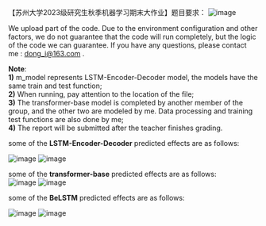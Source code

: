 【苏州大学2023级研究生秋季机器学习期末大作业】题目要求：
![image](https://github.com/MaoDong9/sequence-feature-predicton-ML-and-DL/assets/103551781/ffd1d472-5480-481c-81e2-e63101816d5e)  



We upload part of the code. 
Due to the environment configuration and other factors, we do not guarantee that the code will run completely, but the logic of the code we can guarantee. If you have any questions, please contact me : dong_i@163.com .

**Note**:   
**1)** m_model represents LSTM-Encoder-Decoder model, the models have the same train and test function;   
**2)** When running, pay attention to the location of the file;   
**3)** The transformer-base model is completed by another member of the group, and the other two are modeled by me. Data processing and training test functions are also done by me;   
**4)** The report will be submitted after the teacher finishes grading.  



some of the **LSTM-Encoder-Decoder** predicted effects are as follows:  

![image](https://github.com/MaoDong9/sequence-feature-predicton-ML-and-DL/assets/103551781/60dffb21-c637-4266-bce9-4e4bcf09d1b7)
![image](https://github.com/MaoDong9/sequence-feature-predicton-ML-and-DL/assets/103551781/02360741-e423-4f74-9862-1176305b6ae1)  


some of the **transformer-base** predicted effects are as follows:  
![image](https://github.com/MaoDong9/sequence-feature-predicton-ML-and-DL/assets/103551781/f79e60e2-221b-45ac-8b5d-d58b2c9840b8)
![image](https://github.com/MaoDong9/sequence-feature-predicton-ML-and-DL/assets/103551781/50070089-8f00-4045-b943-78de0efa8d80)  





some of the **BeLSTM** predicted effects are as follows:  

![image](https://github.com/MaoDong9/sequence-feature-predicton-ML-and-DL/assets/103551781/425971a4-50f0-470d-bc36-4ae82d60fdd5)
![image](https://github.com/MaoDong9/sequence-feature-predicton-ML-and-DL/assets/103551781/0d87d0c0-79be-42b3-95ee-d5786525fed2)




